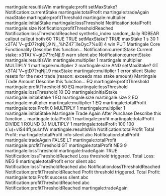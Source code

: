 
<xml xmlns="https://developers.google.com/blockly/xml" is_dbot="true" collection="false">
  <variables>
    <variable id="x]b3MHpbtR?cJQDP@,eG">martingale:resultIsWin</variable>
    <variable id="[M$5RsD`g|8-P;C+mbf4">martingale:profit</variable>
    <variable id="3^~61:59m?#VJ(:SG^^[">setMaxStake?</variable>
    <variable id="]6T=O624:eVRioXro1kh">Notification:currentStake</variable>
    <variable id="Kb@{Vb{+5IqV=d~y*dcr">martingale:totalProfit</variable>
    <variable id="6G^6o^Ic@rjF|sHv*m.6">martingale:tradeAgain</variable>
    <variable id="4vh+dtelQS#?}@cNPcN!">maxStake</variable>
    <variable id="*p5|Lkk9Q^ZuPBQ-48g2">martingale:profitThreshold</variable>
    <variable id="FRbI:RhI/`[lrO`o;=P,">martingale:multiplier</variable>
    <variable id="[$B]vBH,~wrN`PUt5m/f">martingale:initialStake</variable>
    <variable id="a1BTYNHC?_yR4sfvNJ7N">martingale:lossThreshold</variable>
    <variable id="p#@Pr/Y.sKueWX#oRSPl">Notification:totalProfit</variable>
    <variable id="ipD5?_dQ1Zkvf%v|[?DQ">martingale:size</variable>
    <variable id="I--KAm(C+#{d?~ip*23e">Notification:profitThresholdReached</variable>
    <variable id="5SwcMzq.f)VNUzjbKfrw">Notification:lossThresholdReached</variable>
  </variables>
  <block type="trade_definition" id="i]`fLRZ]?mshi{9kS+fg" deletable="false" x="-79" y="-49">
    <statement name="TRADE_OPTIONS">
      <block type="trade_definition_market" id="w2tV#|N1PqTM)~5-6|An" deletable="false" movable="false">
        <field name="MARKET_LIST">synthetic_index</field>
        <field name="SUBMARKET_LIST">random_daily</field>
        <field name="SYMBOL_LIST">RDBEAR</field>
        <next>
          <block type="trade_definition_tradetype" id="4BIa?F@i2*Mlrd:{G,SF" deletable="false" movable="false">
            <field name="TRADETYPECAT_LIST">callput</field>
            <field name="TRADETYPE_LIST">callput</field>
            <next>
              <block type="trade_definition_contracttype" id="kujUv]]-mtF@Na3q/.(g" deletable="false" movable="false">
                <field name="TYPE_LIST">both</field>
                <next>
                  <block type="trade_definition_candleinterval" id="[DsSG;O7*n`fK%ed;aj5" deletable="false" movable="false">
                    <field name="CANDLEINTERVAL_LIST">60</field>
                    <next>
                      <block type="trade_definition_restartbuysell" id="]RX]Y0mfW-(HKGjkY]ly" deletable="false" movable="false">
                        <field name="TIME_MACHINE_ENABLED">TRUE</field>
                        <next>
                          <block type="trade_definition_restartonerror" id="il/#yt1#I,KbD:6BQx?#" deletable="false" movable="false">
                            <field name="RESTARTONERROR">TRUE</field>
                          </block>
                        </next>
                      </block>
                    </next>
                  </block>
                </next>
              </block>
            </next>
          </block>
        </next>
      </block>
    </statement>
    <statement name="INITIALIZATION">
      <block type="variables_set" id="qKO~.`hPZgl;YZp+5Gov">
        <field name="VAR" id="3^~61:59m?#VJ(:SG^^[">setMaxStake?</field>
        <value name="VALUE">
          <block type="logic_boolean" id="niiMS4+%T9)/K%DABd7.">
            <field name="BOOL">TRUE</field>
          </block>
        </value>
        <next>
          <block type="variables_set" id="-jDR^266z(Nid-G$WXhp">
            <field name="VAR" id="4vh+dtelQS#?}@cNPcN!">maxStake</field>
            <value name="VALUE">
              <shadow type="math_number" id="M}AkH@%CQb}X2|.-+^W%">
                <field name="NUM">1</field>
              </shadow>
            </value>
          </block>
        </next>
      </block>
    </statement>
    <statement name="SUBMARKET">
      <block type="trade_definition_tradeoptions" id="8=uN{72G(CSbw2LN=h?0">
        <mutation xmlns="http://www.w3.org/1999/xhtml" has_first_barrier="false" has_second_barrier="false" has_prediction="false"></mutation>
        <field name="DURATIONTYPE_LIST">s</field>
        <value name="DURATION">
          <shadow type="math_number" id="1K)d0!)#tPQO5TUe{xfh">
            <field name="NUM">30</field>
          </shadow>
        </value>
        <value name="AMOUNT">
          <shadow type="math_number" id="N(D?4f-m6;UOK|gD~v[s">
            <field name="NUM">1</field>
          </shadow>
          <block type="procedures_callreturn" id="JKIgKdNnmR8J;^];~[kp">
            <mutation xmlns="http://www.w3.org/1999/xhtml" name="Martingale Trade Amount"></mutation>
            <data>x3TA)`V~gtD7?rqNj[.9</data>
          </block>
        </value>
      </block>
    </statement>
  </block>
  <block type="after_purchase" id="cb%w4#L|)A]1F1+)uk_u" x="812" y="110">
    <statement name="AFTERPURCHASE_STACK">
      <block type="controls_if" id="Y7vVfZ`@dP+KBKXW6C|a">
        <value name="IF0">
          <block type="procedures_callreturn" id="_ES]wQc*K9uQmJ1a:MA,">
            <mutation xmlns="http://www.w3.org/1999/xhtml" name="Martingale Trade Again After Purchase">
              <arg name="martingale:profit"></arg>
              <arg name="martingale:resultIsWin"></arg>
            </mutation>
            <data>N,_%hZ47`]!eOyc7%u8]</data>
            <value name="ARG0">
              <block type="read_details" id="6~ERQr:ogkONG,..Ooj+">
                <field name="DETAIL_INDEX">4</field>
              </block>
            </value>
            <value name="ARG1">
              <block type="contract_check_result" id="N85;,Dl!TJMa_U[tgj6#">
                <field name="CHECK_RESULT">win</field>
              </block>
            </value>
          </block>
        </value>
        <statement name="DO0">
          <block type="trade_again" id="(T~B6mBGK5D2unsjU25_"></block>
        </statement>
      </block>
    </statement>
  </block>
  <block type="before_purchase" id="Z])37`R^9KsrX4I7bAqP" deletable="false" x="0" y="824">
    <statement name="BEFOREPURCHASE_STACK">
      <block type="purchase" id="?QH{0D:/t^fpgu}4sb`x">
        <field name="PURCHASE_LIST">PUT</field>
      </block>
    </statement>
  </block>
  <block type="procedures_defnoreturn" id="s`u(+vlS44fI;pul:nfW" collapsed="true" x="0" y="1000">
    <mutation xmlns="http://www.w3.org/1999/xhtml">
      <arg name="martingale:resultIsWin" varid="x]b3MHpbtR?cJQDP@,eG"></arg>
    </mutation>
    <field name="NAME">Martingale Core Functionality</field>
    <comment pinned="false" h="80" w="160">Describe this function...</comment>
    <statement name="STACK">
      <block type="text_join" id="%BiEW1gsT2[%D%90GC3P">
        <field name="VARIABLE" id="]6T=O624:eVRioXro1kh">Notification:currentStake</field>
        <statement name="STACK">
          <block type="text_statement" id="Hj|vILSUt]aB|IP?*ado">
            <value name="TEXT">
              <shadow type="text" id="JS0_3T=Sb0}+w:YzZiK9">
                <field name="TEXT">Current stake:</field>
              </shadow>
            </value>
            <next>
              <block type="text_statement" id="gxd{k4]yB:C+Z39AwkJT">
                <value name="TEXT">
                  <shadow type="text" id="dX8[ROI1Z%vv|Vb##q.d">
                    <field name="TEXT"></field>
                  </shadow>
                  <block type="procedures_callreturn" id="QtD^/]l{G1Jj}%h]k|^i">
                    <mutation xmlns="http://www.w3.org/1999/xhtml" name="Martingale Trade Amount"></mutation>
                    <data>x3TA)`V~gtD7?rqNj[.9</data>
                  </block>
                </value>
              </block>
            </next>
          </block>
        </statement>
        <next>
          <block type="notify" id="X?l1])Y7!^m1aVJ$qnjS">
            <field name="NOTIFICATION_TYPE">warn</field>
            <field name="NOTIFICATION_SOUND">silent</field>
            <value name="MESSAGE">
              <shadow type="text" id="PRTfr2+|kgnz/i5{j~Z?">
                <field name="TEXT">abc</field>
              </shadow>
              <block type="variables_get" id="(kmzO*5N^X`^3uvRT9}+">
                <field name="VAR" id="]6T=O624:eVRioXro1kh">Notification:currentStake</field>
              </block>
            </value>
            <next>
              <block type="controls_if" id="B-,mWt$U5Ox.^T5l[AU)">
                <mutation xmlns="http://www.w3.org/1999/xhtml" else="1"></mutation>
                <value name="IF0">
                  <block type="variables_get" id="LKMXXjt~M8@Xs?F,2_mg">
                    <field name="VAR" id="x]b3MHpbtR?cJQDP@,eG">martingale:resultIsWin</field>
                  </block>
                </value>
                <statement name="DO0">
                  <block type="variables_set" id="o`/I0!/s^K{7$xZtceYh">
                    <field name="VAR" id="FRbI:RhI/`[lrO`o;=P,">martingale:multiplier</field>
                    <value name="VALUE">
                      <shadow type="math_number" id="#{5k!r3Zgo@m8VSv[fPn">
                        <field name="NUM">1</field>
                      </shadow>
                    </value>
                  </block>
                </statement>
                <statement name="ELSE">
                  <block type="variables_set" id="DA78AxndLk]Q@dIBt7O|">
                    <field name="VAR" id="FRbI:RhI/`[lrO`o;=P,">martingale:multiplier</field>
                    <value name="VALUE">
                      <block type="math_arithmetic" id="YzC3]lEc(!m8!NK/T/^0">
                        <field name="OP">MULTIPLY</field>
                        <value name="A">
                          <shadow type="math_number" id="5D$Yu+XV{_7(tTs-imu.">
                            <field name="NUM">1</field>
                          </shadow>
                          <block type="variables_get" id="1q-nik8DE5Q2,h$gg}f6">
                            <field name="VAR" id="FRbI:RhI/`[lrO`o;=P,">martingale:multiplier</field>
                          </block>
                        </value>
                        <value name="B">
                          <shadow type="math_number" id="#Om$-j0C[l$EXD$2JdKl">
                            <field name="NUM">2</field>
                          </shadow>
                          <block type="variables_get" id="OIfB4l~Tv5_$I;ILt79^">
                            <field name="VAR" id="ipD5?_dQ1Zkvf%v|[?DQ">martingale:size</field>
                          </block>
                        </value>
                      </block>
                    </value>
                    <next>
                      <block type="controls_if" id="yq2aWWPfZo9BqwmM^gp,">
                        <value name="IF0">
                          <block type="logic_operation" id="P:vAy5mETFAlR6416JW@">
                            <field name="OP">AND</field>
                            <value name="A">
                              <block type="variables_get" id="UTgA6uy4MgDFQ[tbq=v2">
                                <field name="VAR" id="3^~61:59m?#VJ(:SG^^[">setMaxStake?</field>
                              </block>
                            </value>
                            <value name="B">
                              <block type="logic_compare" id="WI3(qR{d}7zdoDevLGVx">
                                <field name="OP">GT</field>
                                <value name="A">
                                  <block type="procedures_callreturn" id="Zt-ad5[w(|?#4g,A*Ze,">
                                    <mutation xmlns="http://www.w3.org/1999/xhtml" name="Martingale Trade Amount"></mutation>
                                    <data>x3TA)`V~gtD7?rqNj[.9</data>
                                  </block>
                                </value>
                                <value name="B">
                                  <block type="variables_get" id="z;Utrvg*JkBzz{cf)SYV">
                                    <field name="VAR" id="4vh+dtelQS#?}@cNPcN!">maxStake</field>
                                  </block>
                                </value>
                              </block>
                            </value>
                          </block>
                        </value>
                        <statement name="DO0">
                          <block type="variables_set" id="ca;U5I#KW?1eJ;^[H2Ji">
                            <field name="VAR" id="FRbI:RhI/`[lrO`o;=P,">martingale:multiplier</field>
                            <value name="VALUE">
                              <shadow type="math_number" id="p1`qUx`N_;V{kY*mLXW$">
                                <field name="NUM">1</field>
                              </shadow>
                            </value>
                            <next>
                              <block type="notify" id="xBU}6LWyNZWbGStkUOKw">
                                <field name="NOTIFICATION_TYPE">error</field>
                                <field name="NOTIFICATION_SOUND">silent</field>
                                <value name="MESSAGE">
                                  <shadow type="text" id="Du/t4#rzavkWBAW.z#oN">
                                    <field name="TEXT">Stake resets for the next trade (reason: exceeds max stake amount)</field>
                                  </shadow>
                                </value>
                              </block>
                            </next>
                          </block>
                        </statement>
                      </block>
                    </next>
                  </block>
                </statement>
              </block>
            </next>
          </block>
        </next>
      </block>
    </statement>
  </block>
  <block type="procedures_defreturn" id="x3TA)`V~gtD7?rqNj[.9" collapsed="true" x="0" y="1096">
    <field name="NAME">Martingale Trade Amount</field>
    <comment pinned="false" h="80" w="160">Describe this function...</comment>
    <statement name="STACK">
      <block type="controls_if" id="m|NvCXT=!Z{`Uz`r:m|$">
        <value name="IF0">
          <block type="logic_compare" id="PeeDP94E)V=#S~69%:Hk">
            <field name="OP">EQ</field>
            <value name="A">
              <block type="variables_get" id="f.km2[vh(%]*F2SuNU%G">
                <field name="VAR" id="*p5|Lkk9Q^ZuPBQ-48g2">martingale:profitThreshold</field>
              </block>
            </value>
            <value name="B">
              <block type="logic_null" id="[R@rhEZMD*U(Q~m#KCMh"></block>
            </value>
          </block>
        </value>
        <statement name="DO0">
          <block type="variables_set" id="{}-XA:3=]2W.Aq|zIiP(">
            <field name="VAR" id="*p5|Lkk9Q^ZuPBQ-48g2">martingale:profitThreshold</field>
            <value name="VALUE">
              <shadow type="math_number" id="3.I$vEnsexC5u.Rpi:D*">
                <field name="NUM">50</field>
              </shadow>
            </value>
          </block>
        </statement>
        <next>
          <block type="controls_if" id="Usu?ety_d{DdqDPFw78m">
            <value name="IF0">
              <block type="logic_compare" id="e8qk^*j@H6ng{H8}Vv3R">
                <field name="OP">EQ</field>
                <value name="A">
                  <block type="variables_get" id="EzMg)v,zllQlN8mb?5{h">
                    <field name="VAR" id="a1BTYNHC?_yR4sfvNJ7N">martingale:lossThreshold</field>
                  </block>
                </value>
                <value name="B">
                  <block type="logic_null" id=")k{fUEt[/)H?^NgdHT*+"></block>
                </value>
              </block>
            </value>
            <statement name="DO0">
              <block type="variables_set" id=":OS%IuonU;AkRO!H-SEF">
                <field name="VAR" id="a1BTYNHC?_yR4sfvNJ7N">martingale:lossThreshold</field>
                <value name="VALUE">
                  <shadow type="math_number" id="jFUuG0iQN6)ZBPfCdQLQ">
                    <field name="NUM">10</field>
                  </shadow>
                </value>
              </block>
            </statement>
            <next>
              <block type="controls_if" id="-XkmG`TcfQ120.%uPetQ">
                <value name="IF0">
                  <block type="logic_compare" id="N_[iwyYPZsj8rKmV:GTj">
                    <field name="OP">EQ</field>
                    <value name="A">
                      <block type="variables_get" id="{:C[v0vezVot0F{#8z#C">
                        <field name="VAR" id="[$B]vBH,~wrN`PUt5m/f">martingale:initialStake</field>
                      </block>
                    </value>
                    <value name="B">
                      <block type="logic_null" id="n{-TB11IDQw5O(9-=zIr"></block>
                    </value>
                  </block>
                </value>
                <statement name="DO0">
                  <block type="variables_set" id="BEp45H17VcN)bNjaC13X">
                    <field name="VAR" id="[$B]vBH,~wrN`PUt5m/f">martingale:initialStake</field>
                    <value name="VALUE">
                      <shadow type="math_number" id="}+aGJ1X=IcU%J.-atf/b">
                        <field name="NUM">1</field>
                      </shadow>
                    </value>
                  </block>
                </statement>
                <next>
                  <block type="controls_if" id="!_^Y3:=rFtL6aF0#~DFT">
                    <value name="IF0">
                      <block type="logic_compare" id="cmU^7GLDMN~++3mP^+$n">
                        <field name="OP">EQ</field>
                        <value name="A">
                          <block type="variables_get" id="?:}:mXzQgsbYRfm~0C*H">
                            <field name="VAR" id="ipD5?_dQ1Zkvf%v|[?DQ">martingale:size</field>
                          </block>
                        </value>
                        <value name="B">
                          <block type="logic_null" id="$fhp;`t^Ie,SzUO{y4qg"></block>
                        </value>
                      </block>
                    </value>
                    <statement name="DO0">
                      <block type="variables_set" id="-93lGY=!6I#8sh)~z`3Z">
                        <field name="VAR" id="ipD5?_dQ1Zkvf%v|[?DQ">martingale:size</field>
                        <value name="VALUE">
                          <shadow type="math_number" id="L%t[38C3CxJ35M6*!(^A">
                            <field name="NUM">2</field>
                          </shadow>
                        </value>
                      </block>
                    </statement>
                    <next>
                      <block type="controls_if" id="D?v;;-QQ=]k/%a8XK/RQ">
                        <value name="IF0">
                          <block type="logic_compare" id="@LNL@pA9b#8SJGe$4zur">
                            <field name="OP">EQ</field>
                            <value name="A">
                              <block type="variables_get" id="Wc7riq/+8b5q+,f9@uR6">
                                <field name="VAR" id="FRbI:RhI/`[lrO`o;=P,">martingale:multiplier</field>
                              </block>
                            </value>
                            <value name="B">
                              <block type="logic_null" id="g^$2zUmo/#v.0SthN[lG"></block>
                            </value>
                          </block>
                        </value>
                        <statement name="DO0">
                          <block type="variables_set" id="ZA0SX,/mZR=Q@Qs{0-nM">
                            <field name="VAR" id="FRbI:RhI/`[lrO`o;=P,">martingale:multiplier</field>
                            <value name="VALUE">
                              <shadow type="math_number" id="y^=8[fZs0weMPlUMzJ0v">
                                <field name="NUM">1</field>
                              </shadow>
                            </value>
                          </block>
                        </statement>
                        <next>
                          <block type="controls_if" id="$8xAQGgiV1U|3nDiZ0:X">
                            <value name="IF0">
                              <block type="logic_compare" id="]TOR9VFmHAS3vC~A20mf">
                                <field name="OP">EQ</field>
                                <value name="A">
                                  <block type="variables_get" id="]esY#,FN9C}bbgG:As`K">
                                    <field name="VAR" id="Kb@{Vb{+5IqV=d~y*dcr">martingale:totalProfit</field>
                                  </block>
                                </value>
                                <value name="B">
                                  <block type="logic_null" id="0NIH0U%Bk-4w*SgA+dX|"></block>
                                </value>
                              </block>
                            </value>
                            <statement name="DO0">
                              <block type="variables_set" id="2s+YXTZv%VGRY=?APf^h">
                                <field name="VAR" id="Kb@{Vb{+5IqV=d~y*dcr">martingale:totalProfit</field>
                                <value name="VALUE">
                                  <shadow type="math_number" id="%JgI()#r0Zu#ruzKLXpj">
                                    <field name="NUM">0</field>
                                  </shadow>
                                </value>
                              </block>
                            </statement>
                          </block>
                        </next>
                      </block>
                    </next>
                  </block>
                </next>
              </block>
            </next>
          </block>
        </next>
      </block>
    </statement>
    <value name="RETURN">
      <block type="math_arithmetic" id="MR,#W3HBlh/CZGh.TF:m">
        <field name="OP">MULTIPLY</field>
        <value name="A">
          <shadow type="math_number" id="r@Ex,Lui|v*G9_/K}hxx">
            <field name="NUM">1</field>
          </shadow>
          <block type="variables_get" id="DnN;77BHT-uqtZY4%{Z/">
            <field name="VAR" id="FRbI:RhI/`[lrO`o;=P,">martingale:multiplier</field>
          </block>
        </value>
        <value name="B">
          <shadow type="math_number" id="d|m/YvXVLv}7m5`iwU[d">
            <field name="NUM">1</field>
          </shadow>
          <block type="variables_get" id="w$Dd.MXXRvJmyJuC~XUu">
            <field name="VAR" id="[$B]vBH,~wrN`PUt5m/f">martingale:initialStake</field>
          </block>
        </value>
      </block>
    </value>
  </block>
  <block type="procedures_defreturn" id="N,_%hZ47`]!eOyc7%u8]" collapsed="true" x="0" y="1192">
    <mutation xmlns="http://www.w3.org/1999/xhtml">
      <arg name="martingale:profit" varid="[M$5RsD`g|8-P;C+mbf4"></arg>
      <arg name="martingale:resultIsWin" varid="x]b3MHpbtR?cJQDP@,eG"></arg>
    </mutation>
    <field name="NAME">Martingale Trade Again After Purchase</field>
    <comment pinned="false" h="80" w="160">Describe this function...</comment>
    <statement name="STACK">
      <block type="math_change" id="G)p)~Q+g*Hsak%Mg_PMd">
        <field name="VAR" id="Kb@{Vb{+5IqV=d~y*dcr">martingale:totalProfit</field>
        <value name="DELTA">
          <shadow type="math_number" id="f3#]0d{vTsn{rHX(5}u.">
            <field name="NUM">1</field>
          </shadow>
          <block type="variables_get" id="|xO6#sg$RRE9Ub8W6Oq=">
            <field name="VAR" id="[M$5RsD`g|8-P;C+mbf4">martingale:profit</field>
          </block>
        </value>
        <next>
          <block type="variables_set" id="p?gdu**|cGlmOTw^G_D@">
            <field name="VAR" id="Kb@{Vb{+5IqV=d~y*dcr">martingale:totalProfit</field>
            <value name="VALUE">
              <block type="math_arithmetic" id="lSSFZC-1xm}v~a9_Xw3@">
                <field name="OP">DIVIDE</field>
                <value name="A">
                  <shadow type="math_number" id=".5qAFI5)LT=5YVv[zeo1">
                    <field name="NUM">1</field>
                  </shadow>
                  <block type="math_round" id="qe@`Q7,j_0|sTdj`,F|B">
                    <field name="OP">ROUND</field>
                    <value name="NUM">
                      <shadow type="math_number" id="0K3%a`,T:^3?IEGCk0z^">
                        <field name="NUM">3.1</field>
                      </shadow>
                      <block type="math_arithmetic" id="9b({-h28~_/qs:s!*WkN">
                        <field name="OP">MULTIPLY</field>
                        <value name="A">
                          <shadow type="math_number" id="~ROA+z|O84V#W?m^-)@.">
                            <field name="NUM">1</field>
                          </shadow>
                          <block type="variables_get" id="`n%c*E0(V,0.I[D%,s!j">
                            <field name="VAR" id="Kb@{Vb{+5IqV=d~y*dcr">martingale:totalProfit</field>
                          </block>
                        </value>
                        <value name="B">
                          <shadow type="math_number" id="9_(K(Vo5-U%*h=jJ]+oF">
                            <field name="NUM">100</field>
                          </shadow>
                        </value>
                      </block>
                    </value>
                  </block>
                </value>
                <value name="B">
                  <shadow type="math_number" id="bRV]-C*:i*}p+`XB_rv7">
                    <field name="NUM">100</field>
                  </shadow>
                </value>
              </block>
            </value>
            <next>
              <block type="procedures_callnoreturn" id=".HOK{2j(GR=qlV..gc}o">
                <mutation xmlns="http://www.w3.org/1999/xhtml" name="Martingale Core Functionality">
                  <arg name="martingale:resultIsWin"></arg>
                </mutation>
                <data>s`u(+vlS44fI;pul:nfW</data>
                <value name="ARG0">
                  <block type="variables_get" id="pgjZvSeFe;B(ZL|$v(!:">
                    <field name="VAR" id="x]b3MHpbtR?cJQDP@,eG">martingale:resultIsWin</field>
                  </block>
                </value>
                <next>
                  <block type="text_join" id="jW!]JTxnzDnsTxu^+gT!">
                    <field name="VARIABLE" id="p#@Pr/Y.sKueWX#oRSPl">Notification:totalProfit</field>
                    <statement name="STACK">
                      <block type="text_statement" id="Y3$$Wh@Fr:}*_(hMrtvA">
                        <value name="TEXT">
                          <shadow type="text" id="Hm%lX3B[OAyV1OrSBqCn">
                            <field name="TEXT">Total Profit:</field>
                          </shadow>
                        </value>
                        <next>
                          <block type="text_statement" id="[(J[NV?+P0O}]:cG4cP}">
                            <value name="TEXT">
                              <shadow type="text" id="ku6fI!hhZEVk5TXISI?=">
                                <field name="TEXT"></field>
                              </shadow>
                              <block type="variables_get" id="FUazlkQi-clh,Vt%{Z2@">
                                <field name="VAR" id="Kb@{Vb{+5IqV=d~y*dcr">martingale:totalProfit</field>
                              </block>
                            </value>
                          </block>
                        </next>
                      </block>
                    </statement>
                    <next>
                      <block type="notify" id="e$Pci.r)?[2i9=/L]hI{">
                        <field name="NOTIFICATION_TYPE">info</field>
                        <field name="NOTIFICATION_SOUND">silent</field>
                        <value name="MESSAGE">
                          <shadow type="text" id="7q`k_em:FgUT1=*tkVFH">
                            <field name="TEXT">abc</field>
                          </shadow>
                          <block type="variables_get" id="!EEfy=FF,cmavRcMOd`9">
                            <field name="VAR" id="p#@Pr/Y.sKueWX#oRSPl">Notification:totalProfit</field>
                          </block>
                        </value>
                        <next>
                          <block type="variables_set" id="TPOGTMEqW41Wa{D|?]`V">
                            <field name="VAR" id="6G^6o^Ic@rjF|sHv*m.6">martingale:tradeAgain</field>
                            <value name="VALUE">
                              <block type="logic_boolean" id="WK=zt|fDEnw}@@bsZ+%v">
                                <field name="BOOL">FALSE</field>
                              </block>
                            </value>
                            <next>
                              <block type="controls_if" id="KTuC8HMyaDp6Q3xId0@A">
                                <mutation xmlns="http://www.w3.org/1999/xhtml" else="1"></mutation>
                                <value name="IF0">
                                  <block type="logic_compare" id="7[;$pQigi:R:T3}s(G6^">
                                    <field name="OP">LT</field>
                                    <value name="A">
                                      <block type="variables_get" id="{T)uCW@]IoOpTp7;JdSO">
                                        <field name="VAR" id="Kb@{Vb{+5IqV=d~y*dcr">martingale:totalProfit</field>
                                      </block>
                                    </value>
                                    <value name="B">
                                      <block type="variables_get" id="5m`a=f+P*-wT*3b-Acg=">
                                        <field name="VAR" id="*p5|Lkk9Q^ZuPBQ-48g2">martingale:profitThreshold</field>
                                      </block>
                                    </value>
                                  </block>
                                </value>
                                <statement name="DO0">
                                  <block type="controls_if" id=".O}[W@YXqN#zGd%ewXJ*">
                                    <mutation xmlns="http://www.w3.org/1999/xhtml" else="1"></mutation>
                                    <value name="IF0">
                                      <block type="logic_compare" id="%XaSru*P96b@:s~*f6/b">
                                        <field name="OP">GT</field>
                                        <value name="A">
                                          <block type="variables_get" id=".j^jS`B22${#0xP~J7;S">
                                            <field name="VAR" id="Kb@{Vb{+5IqV=d~y*dcr">martingale:totalProfit</field>
                                          </block>
                                        </value>
                                        <value name="B">
                                          <block type="math_single" id="K9$ftop.bUpkoibNkVQL">
                                            <field name="OP">NEG</field>
                                            <value name="NUM">
                                              <shadow type="math_number" id="il+Ggh=KS*zx`bo34Q$x">
                                                <field name="NUM">9</field>
                                              </shadow>
                                              <block type="variables_get" id="`nfV$q=C}%gf{r$Jyt-#">
                                                <field name="VAR" id="a1BTYNHC?_yR4sfvNJ7N">martingale:lossThreshold</field>
                                              </block>
                                            </value>
                                          </block>
                                        </value>
                                      </block>
                                    </value>
                                    <statement name="DO0">
                                      <block type="variables_set" id="b_=Q.Dj-VBXKcWz33ioo">
                                        <field name="VAR" id="6G^6o^Ic@rjF|sHv*m.6">martingale:tradeAgain</field>
                                        <value name="VALUE">
                                          <block type="logic_boolean" id="v}*;H=73;[WKn2R,+.0P">
                                            <field name="BOOL">TRUE</field>
                                          </block>
                                        </value>
                                      </block>
                                    </statement>
                                    <statement name="ELSE">
                                      <block type="text_join" id="0Q-B~fTe|,QnY@(c,h@*">
                                        <field name="VARIABLE" id="5SwcMzq.f)VNUzjbKfrw">Notification:lossThresholdReached</field>
                                        <statement name="STACK">
                                          <block type="text_statement" id="db1K?]^sdr=ocll68sJz">
                                            <value name="TEXT">
                                              <shadow type="text" id="{lVc8F}w58h0szOx[bg;">
                                                <field name="TEXT">Loss threshold triggered. Total Loss:</field>
                                              </shadow>
                                            </value>
                                            <next>
                                              <block type="text_statement" id="Wf^WII2`tL|r}@bNbN[o">
                                                <value name="TEXT">
                                                  <shadow type="text" id="V1(,zn;K%.HmY,tgb1M}">
                                                    <field name="TEXT"></field>
                                                  </shadow>
                                                  <block type="math_single" id="`6,2Jm!UJarPK~GWrlBz">
                                                    <field name="OP">NEG</field>
                                                    <value name="NUM">
                                                      <shadow type="math_number" id="G8ef?0_W]w@F^R-t$p(R">
                                                        <field name="NUM">9</field>
                                                      </shadow>
                                                      <block type="variables_get" id="1(j3)T@W,~*yuT=FOi%.">
                                                        <field name="VAR" id="Kb@{Vb{+5IqV=d~y*dcr">martingale:totalProfit</field>
                                                      </block>
                                                    </value>
                                                  </block>
                                                </value>
                                              </block>
                                            </next>
                                          </block>
                                        </statement>
                                        <next>
                                          <block type="notify" id="m]|Q26uexXeXd2K]pmwI">
                                            <field name="NOTIFICATION_TYPE">error</field>
                                            <field name="NOTIFICATION_SOUND">silent</field>
                                            <value name="MESSAGE">
                                              <shadow type="text" id="cqd4ZNz3n/Q=]U9T~}Fo">
                                                <field name="TEXT">abc</field>
                                              </shadow>
                                              <block type="variables_get" id="s~}j8C,=?{Gryuj}0V6R">
                                                <field name="VAR" id="5SwcMzq.f)VNUzjbKfrw">Notification:lossThresholdReached</field>
                                              </block>
                                            </value>
                                            <next>
                                              <block type="text_print" id="7Hu/[~lR.t.}-Yj{1)Uz">
                                                <value name="TEXT">
                                                  <shadow type="text" id="^$lOuQCZ:)HXORI[Rznq">
                                                    <field name="TEXT">abc</field>
                                                  </shadow>
                                                  <block type="variables_get" id="FovJWy:zEzG5q}JWeVtB">
                                                    <field name="VAR" id="5SwcMzq.f)VNUzjbKfrw">Notification:lossThresholdReached</field>
                                                  </block>
                                                </value>
                                              </block>
                                            </next>
                                          </block>
                                        </next>
                                      </block>
                                    </statement>
                                  </block>
                                </statement>
                                <statement name="ELSE">
                                  <block type="text_join" id="[A$i5JA+{nps8EN,kgnS">
                                    <field name="VARIABLE" id="I--KAm(C+#{d?~ip*23e">Notification:profitThresholdReached</field>
                                    <statement name="STACK">
                                      <block type="text_statement" id="*d%K,c1?SW4n,rFX.*li">
                                        <value name="TEXT">
                                          <shadow type="text" id="weGes?KSjTg7EPpK}{.2">
                                            <field name="TEXT">Profit threshold triggered. Total Profit:</field>
                                          </shadow>
                                        </value>
                                        <next>
                                          <block type="text_statement" id="-:.y|:f5RYmLM+7|FWbi">
                                            <value name="TEXT">
                                              <shadow type="text" id="by,p9;WXlWxty;P|:Ckw">
                                                <field name="TEXT"></field>
                                              </shadow>
                                              <block type="variables_get" id="vkzm7ZsfkqpuUv[-mVlL">
                                                <field name="VAR" id="Kb@{Vb{+5IqV=d~y*dcr">martingale:totalProfit</field>
                                              </block>
                                            </value>
                                          </block>
                                        </next>
                                      </block>
                                    </statement>
                                    <next>
                                      <block type="notify" id="^j7RbTu|i5~9Q?vzbn)f">
                                        <field name="NOTIFICATION_TYPE">success</field>
                                        <field name="NOTIFICATION_SOUND">silent</field>
                                        <value name="MESSAGE">
                                          <shadow type="text" id="XEJ;!-fXf)0L!I1S{W(-">
                                            <field name="TEXT">abc</field>
                                          </shadow>
                                          <block type="variables_get" id="rdHLeQSw83!sVrwwf:bU">
                                            <field name="VAR" id="I--KAm(C+#{d?~ip*23e">Notification:profitThresholdReached</field>
                                          </block>
                                        </value>
                                        <next>
                                          <block type="text_print" id="(3se7`318IM+E4L`y]h*">
                                            <value name="TEXT">
                                              <shadow type="text" id="My#q$t~V(?O05c-+,i{N">
                                                <field name="TEXT">abc</field>
                                              </shadow>
                                              <block type="variables_get" id="fec1s;/PX|TlCC@)Yf{F">
                                                <field name="VAR" id="I--KAm(C+#{d?~ip*23e">Notification:profitThresholdReached</field>
                                              </block>
                                            </value>
                                          </block>
                                        </next>
                                      </block>
                                    </next>
                                  </block>
                                </statement>
                              </block>
                            </next>
                          </block>
                        </next>
                      </block>
                    </next>
                  </block>
                </next>
              </block>
            </next>
          </block>
        </next>
      </block>
    </statement>
    <value name="RETURN">
      <block type="variables_get" id="j?CldGzC$5jEF4LPS]9j">
        <field name="VAR" id="6G^6o^Ic@rjF|sHv*m.6">martingale:tradeAgain</field>
      </block>
    </value>
  </block>
</xml>
<!---
kiriungi/kiriungi is a ✨ special ✨ repository because its `README.md` (this file) appears on your GitHub profile.
You can click the Preview link to take a look at your changes.
--->
